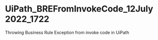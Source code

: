 # UiPath_BREFromInvokeCode_12July2022_1722
Throwing Business Rule Exception from invoke code in UiPath
